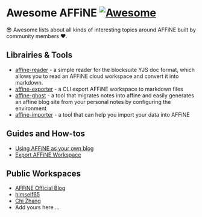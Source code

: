 # Awesome AFFiNE [![Awesome](https://cdn.rawgit.com/sindresorhus/awesome/d7305f38d29fed78fa85652e3a63e154dd8e8829/media/badge.svg)](https://github.com/sindresorhus/awesome)
😎 Awesome lists about all kinds of interesting topics around AFFiNE built by community members ❤️.

## Librairies & Tools

- [affine-reader](https://www.npmjs.com/package/affine-reader) - a simple reader for the blocksuite YJS doc format, which allows you to read an AFFiNE cloud workspace and convert it into markdown.
- [affine-exporter](https://www.npmjs.com/package/affine-exporter) - a CLI export AFFiNE workspace to markdown files
- [affine-ghost](https://github.com/tzhangchi/AFFiNE-ghost) - a tool that migrates notes into affine and easily generates an affine blog site from your personal notes by configuring the environment
- [affine-importer](https://github.com/ShortCipher5/affine-importer) - a tool that can help you import your data into AFFiNE

## Guides and How-tos

- [Using AFFiNE as your own blog](https://affine.pro/blog/using-affine-as-a-blog-technical)
- [Export AFFiNE Workspace](https://pengx17.vercel.app/posts/affine-exporter)


## Public Workspaces

- [AFFiNE Official Blog](https://app.affine.pro/public-workspace/H6vffRmJbCfA-r3kq_36_)
- [himself65](https://app.affine.pro/public-workspace/MTjEmB7Chv-qxl_Yx-Syt)
- [Chi Zhang](https://app.affine.pro/public-workspace/fDTUaZ5qmV-MYIBnFKuQz)
- Add yours here ...

